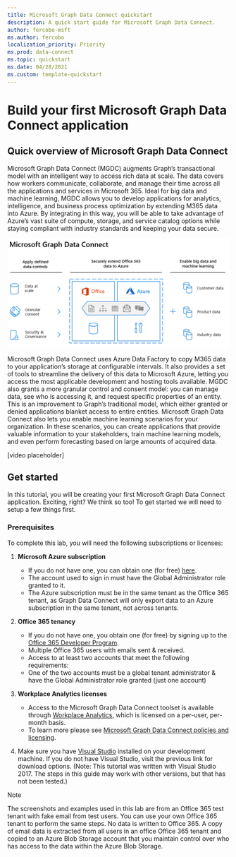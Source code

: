 ```yaml
---
title: Microsoft Graph Data Connect quickstart
description: A quick start guide for Microsoft Graph Data Connect.
author: fercobo-msft
ms.author: fercobo
localization_priority: Priority
ms.prod: data-connect
ms.topic: quickstart
ms.date: 04/28/2021
ms.custom: template-quickstart
---
```


# Build your first Microsoft Graph Data Connect application

## Quick overview of Microsoft Graph Data Connect

Microsoft Graph Data Connect (MGDC) augments  Graph’s transactional model with an intelligent way to access rich data at scale. The data covers how workers communicate, collaborate, and manage their time across all the applications and services in Microsoft 365. Ideal for big data and machine learning, MGDC allows you to develop applications for analytics, intelligence, and business process optimization by extending M365 data into Azure. By integrating in this way, you will be able to take advantage of Azure’s vast suite of compute, storage, and service catalog options while staying compliant with industry standards and keeping your data secure.

![mgdc-capabilities](images/mgdc-capabilities.png)

Microsoft Graph Data Connect uses Azure Data Factory to copy M365 data to your application’s storage at configurable intervals. It also provides a set of tools to  streamline the delivery of this data to Microsoft Azure, letting you access the most applicable development and hosting tools available. MGDC also grants a more granular control and consent model: you can manage data, see who is accessing it, and request specific properties of an entity. This is an improvement to Graph’s traditional model, which either granted or denied applications blanket access to entire entities.
Microsoft Graph Data Connect also lets you enable machine learning scenarios for your organization. In these scenarios, you can create applications  that provide valuable information to your stakeholders, train machine learning models, and even perform forecasting based on large amounts of acquired data.

[video placeholder]

## Get started

In this tutorial, you will be creating your first Microsoft Graph Data Connect application. Exciting, right? We think so too! To get started we will need to setup a few things first.

### Prerequisites

To complete this lab, you will need the following subscriptions or licenses:

1. **Microsoft Azure subscription**

    - If you do not have one, you can obtain one (for free) [here](https://azure.microsoft.com/free/).
    - The account used to sign in must have the Global Administrator role granted to it.
    - The Azure subscription must be in the same tenant as the Office 365 tenant, as Graph Data Connect will only export data to an Azure subscription in the same tenant, not across tenants.

2. **Office 365 tenancy**

    - If you do not have one, you obtain one (for free) by signing up to the [Office 365 Developer Program](https://developer.microsoft.com/microsoft-365/dev-program).
    - Multiple Office 365 users with emails sent & received.
    - Access to at least two accounts that meet the following requirements:
    - One of the two accounts must be a global tenant administrator & have the Global Administrator role granted (just one account)

3. **Workplace Analytics licenses**

   - Access to the Microsoft Graph Data Connect toolset is available through [Workplace Analytics](https://www.microsoft.com/microsoft-365/business/workplace-analytics), which is licensed on a per-user, per-month basis.
   - To learn more please see [Microsoft Graph Data Connect policies and licensing](/graph/data-connect-policies).

4. Make sure you have [Visual Studio](https://visualstudio.microsoft.com/vs/) installed on your development machine. If you do not have Visual Studio, visit the previous link for download options. (Note: This tutorial was written with Visual Studio 2017. The steps in this guide may work with other versions, but that has not been tested.)

> [!NOTE]
> The screenshots and examples used in this lab are from an Office 365 test tenant with fake email from test users. You can use your own Office 365 tenant to perform the same steps. No data is written to Office 365. A copy of email data is extracted from all users in an office Office 365 tenant and copied to an Azure Blob Storage account that you maintain control over who has access to the data within the Azure Blob Storage.
